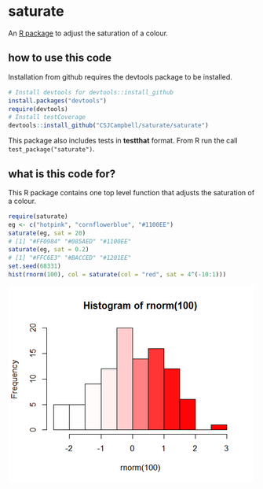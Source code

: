 saturate
========

An [R package](http://www.r-project.org/) to adjust the saturation of a colour.

how to use this code
--------

Installation from github requires the devtools package to be installed.

```R
# Install devtools for devtools::install_github
install.packages("devtools")
require(devtools)
# Install testCoverage
devtools::install_github("CSJCampbell/saturate/saturate")
```
This package also includes tests in **testthat** format. From R run the call `test_package("saturate")`.

what is this code for?
--------

This R package contains one top level function that adjusts the saturation of a colour.

```R
require(saturate)
eg <- c("hotpink", "cornflowerblue", "#1100EE")
saturate(eg, sat = 20)
# [1] "#FF0984" "#085AED" "#1100EE"
saturate(eg, sat = 0.2)
# [1] "#FFC6E3" "#BACCED" "#1201EE"
set.seed(68331)
hist(rnorm(100), col = saturate(col = "red", sat = 4^(-10:1)))
```
![histogram with saturation updated](https://raw.githubusercontent.com/CSJCampbell/saturate/master/hist_rnorm_100.png "hist(rnorm(100), col = saturate(col = 'red', sat = 4^(-10:1)))")
